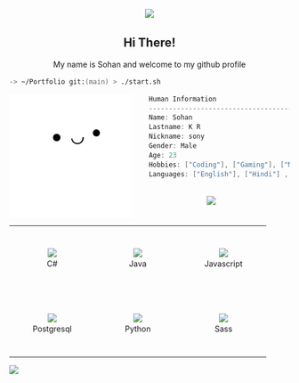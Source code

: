 <p align="center">
    <img src="img/banner.png" width="480px"/>
</p>

<h2 align="center">Hi There!</h2>
<p align="center">My name is Sohan and welcome to my github profile</p>

```zsh
-> ~/Portfolio git:(main) > ./start.sh
```

<img align="left" src="1.png" height="222px"/>

```csharp
    Human Information
    ------------------------------------------
    Name: Sohan
    Lastname: K R
    Nickname: sony
    Gender: Male
    Age: 23
    Hobbies: ["Coding"], ["Gaming"], ["Music"] , ["Gunpla"]
    Languages: ["English"], ["Hindi"] , ["Kannada"]
```

<br>

<div align="center">
    <table align="left">
        <tr>
            <td align="center" width="140" height="112.43">
                <img src="icons/csharp.png" width="65px"/>
                <br /> C#
            </td>
            <td align="center" width="140" height="112.43">
                <img src="icons/java.png" width="65px"/>
                <br /> Java
            </td>
            <td align="center" width="140" height="112.43">
                <img src="icons/javascript.png" width="65px"/>
                <br /> Javascript
            </td>
        </tr>
        <tr>
            <td align="center" width="140" height="112.43">
                <img src="icons/postgresql.png" width="65px"/>
                <br /> Postgresql
            </td>
            <td align="center" width="140" height="112.43">
                <img src="icons/python.png" width="65px"/>
                <br /> Python
            </td>
            <td align="center" width="140" height="112.43">
                <img src="icons/sass.png" width="65px"/>
                <br /> Sass
            </td>
        </tr>
    </table>
    <img src="svg/artificialintelligence.svg" height="225px"/>
</div>

<br>

<img align="left" src="svg/webdevelopment.svg" height="277px"/>

```csharp
    System Information
    ------------------------------------------
    OS: Windows 11
    Kernel: 21H1, Build ver. 19043.1110
    WM: Windows Explorer
    Shell: powershell
    Terminal: alacritty 0.7.2
    Resolution: 1920x1080
    Theme: Dark
    CPU: Intel Core i5 11400 @ 2.6GHz
    GPU: Nvidia GeForce GTX 1050
    Memory:  3072MB / 8192MB 3200MHz

```

